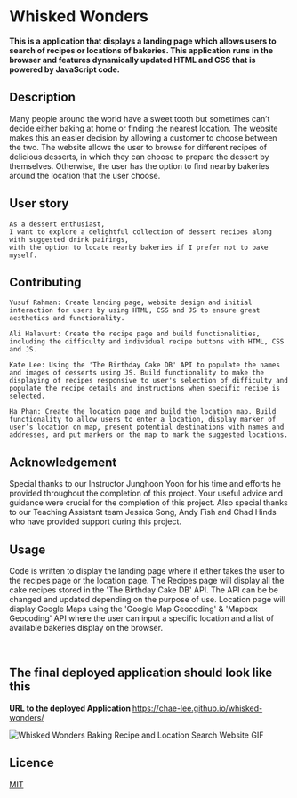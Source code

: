 # Whisked Wonders

<b> This is a application that displays a landing page which allows users to search of recipes or locations of bakeries. This application runs in the browser and features dynamically updated HTML and CSS that is powered by JavaScript code. </b>

## Description

Many people around the world have a sweet tooth but sometimes can’t decide either baking at home or finding the nearest location. The website makes this an easier decision by allowing a customer to choose between the two. The website allows the user to browse for different recipes of delicious desserts, in which they can choose to prepare the dessert by themselves. Otherwise, the user has the option to find nearby bakeries around the location that the user choose.


## User story

```
As a dessert enthusiast,
I want to explore a delightful collection of dessert recipes along with suggested drink pairings,
with the option to locate nearby bakeries if I prefer not to bake myself.
```

## Contributing

    Yusuf Rahman: Create landing page, website design and initial interaction for users by using HTML, CSS and JS to ensure great aesthetics and functionality. 

    Ali Halavurt: Create the recipe page and build functionalities, including the difficulty and individual recipe buttons with HTML, CSS and JS.

    Kate Lee: Using the 'The Birthday Cake DB' API to populate the names and images of desserts using JS. Build functionality to make the displaying of recipes responsive to user's selection of difficulty and populate the recipe details and instructions when specific recipe is selected. 

    Ha Phan: Create the location page and build the location map. Build functionality to allow users to enter a location, display marker of user’s location on map, present potential destinations with names and addresses, and put markers on the map to mark the suggested locations.


## Acknowledgement

Special thanks to our Instructor Junghoon Yoon for his time and efforts he provided throughout the completion of this project. Your useful advice and guidance were crucial for the completion of this project. 
Also special thanks to our Teaching Assistant team Jessica Song, Andy Fish and Chad Hinds who have provided support during this project. 


## Usage
Code is written to display the landing page where it either takes the user to the recipes page or the location page. 
The Recipes page will display all the cake recipes stored in the 'The Birthday Cake DB' API. The API can be be changed and updated depending on the purpose of use. 
Location page will display Google Maps using the 'Google Map Geocoding' & 'Mapbox Geocoding' API where the user can input a specific location and a list of available bakeries display on the browser. 


</br>

## The final deployed application should look like this

<b> URL to the deployed Application </b>
https://chae-lee.github.io/whisked-wonders/ 

![Whisked Wonders Baking Recipe and Location Search Website GIF](./Images/whiskedWonders.gif)



## Licence

[MIT](https://choosealicense.com/licenses/mit/)